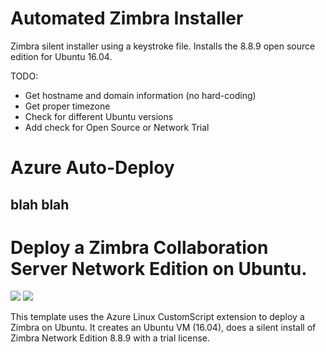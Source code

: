 # Automated Zimbra Installer

Zimbra silent installer using a keystroke file. Installs the 8.8.9 open source edition for Ubuntu 16.04. 

TODO:
- Get hostname and domain information (no hard-coding)
- Get proper timezone
- Check for different Ubuntu versions
- Add check for Open Source or Network Trial


# Azure Auto-Deploy
## blah blah

# Deploy a Zimbra Collaboration Server Network Edition on Ubuntu.

<a href="https://portal.azure.com/#create/Microsoft.Template/uri/https://raw.githubusercontent.com/zdocs/auto-install/master/azuredeploy.json" target="_blank"><img src="http://azuredeploy.net/deploybutton.png"/></a>
<a href="http://armviz.io/#/?load=https://raw.githubusercontent.com/zdocs/auto-install/master/azuredeploy.json" target="_blank">
    <img src="http://armviz.io/visualizebutton.png"/>
</a>

This template uses the Azure Linux CustomScript extension to deploy a Zimbra on Ubuntu. It creates an Ubuntu VM (16.04), does a silent install of Zimbra Network Edition 8.8.9 with a trial license.
